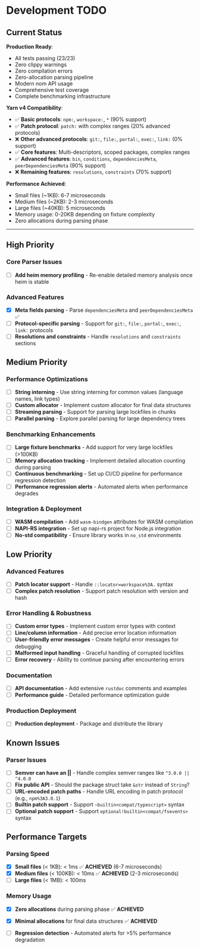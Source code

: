 # Development TODO

## Current Status

**Production Ready**:
- All tests passing (23/23)
- Zero clippy warnings
- Zero compilation errors
- Zero-allocation parsing pipeline
- Modern nom API usage
- Comprehensive test coverage
- Complete benchmarking infrastructure

**Yarn v4 Compatibility**:
- ✅ **Basic protocols**: `npm:`, `workspace:`, `*` (90% support)
- ✅ **Patch protocol**: `patch:` with complex ranges (20% advanced protocols)
- ❌ **Other advanced protocols**: `git:`, `file:`, `portal:`, `exec:`, `link:` (0% support)
- ✅ **Core features**: Multi-descriptors, scoped packages, complex ranges
- ✅ **Advanced features**: `bin`, `conditions`, `dependenciesMeta`, `peerDependenciesMeta` (90% support)
- ❌ **Remaining features**: `resolutions`, `constraints` (70% support)

**Performance Achieved**:
- Small files (~1KB): 6-7 microseconds
- Medium files (~2KB): 2-3 microseconds
- Large files (~40KB): 5 microseconds
- Memory usage: 0-20KB depending on fixture complexity
- Zero allocations during parsing phase

---

## High Priority

### Core Parser Issues

- [ ] **Add heim memory profiling** - Re-enable detailed memory analysis once heim is stable

### Advanced Features

- [x] **Meta fields parsing** - Parse `dependenciesMeta` and `peerDependenciesMeta` ✅
- [ ] **Protocol-specific parsing** - Support for `git:`, `file:`, `portal:`, `exec:`, `link:` protocols
- [ ] **Resolutions and constraints** - Handle `resolutions` and `constraints` sections

## Medium Priority

### Performance Optimizations

- [ ] **String interning** - Use string interning for common values (language names, link types)
- [ ] **Custom allocator** - Implement custom allocator for final data structures
- [ ] **Streaming parsing** - Support for parsing large lockfiles in chunks
- [ ] **Parallel parsing** - Explore parallel parsing for large dependency trees

### Benchmarking Enhancements

- [ ] **Large fixture benchmarks** - Add support for very large lockfiles (>100KB)
- [ ] **Memory allocation tracking** - Implement detailed allocation counting during parsing
- [ ] **Continuous benchmarking** - Set up CI/CD pipeline for performance regression detection
- [ ] **Performance regression alerts** - Automated alerts when performance degrades

### Integration & Deployment

- [ ] **WASM compilation** - Add `wasm-bindgen` attributes for WASM compilation
- [ ] **NAPI-RS integration** - Set up napi-rs project for Node.js integration
- [ ] **No-std compatibility** - Ensure library works in `no_std` environments

## Low Priority

### Advanced Features

- [ ] **Patch locator support** - Handle `::locator=workspace%3A.` syntax
- [ ] **Complex patch resolution** - Support patch resolution with version and hash

### Error Handling & Robustness

- [ ] **Custom error types** - Implement custom error types with context
- [ ] **Line/column information** - Add precise error location information
- [ ] **User-friendly error messages** - Create helpful error messages for debugging
- [ ] **Malformed input handling** - Graceful handling of corrupted lockfiles
- [ ] **Error recovery** - Ability to continue parsing after encountering errors

### Documentation

- [ ] **API documentation** - Add extensive `rustdoc` comments and examples
- [ ] **Performance guide** - Detailed performance optimization guide

### Production Deployment

- [ ] **Production deployment** - Package and distribute the library

## Known Issues

### Parser Issues

- [ ] **Semver can have an ||** - Handle complex semver ranges like `^3.0.0 || ^4.0.0`
- [ ] **Fix public API** - Should the package struct take `&str` instead of `String`?
- [ ] **URL-encoded patch paths** - Handle URL encoding in patch protocol (e.g., `npm%3A3.0.1`)
- [ ] **Builtin patch support** - Support `~builtin<compat/typescript>` syntax
- [ ] **Optional patch support** - Support `optional!builtin<compat/fsevents>` syntax

## Performance Targets

### Parsing Speed

- [x] **Small files** (< 1KB): < 1ms ✅ **ACHIEVED** (6-7 microseconds)
- [x] **Medium files** (< 100KB): < 10ms ✅ **ACHIEVED** (2-3 microseconds)
- [ ] **Large files** (< 1MB): < 100ms

### Memory Usage

- [x] **Zero allocations** during parsing phase ✅ **ACHIEVED**
- [x] **Minimal allocations** for final data structures ✅ **ACHIEVED**
- [ ] **Regression detection** - Automated alerts for >5% performance degradation




